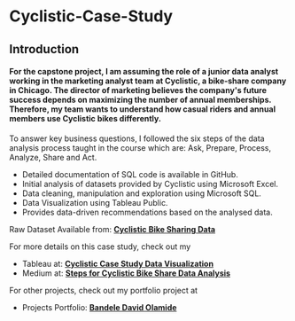 # Cyclistic-Case-Study

## **Introduction**

#### For the capstone project, I am assuming the role of a junior data analyst working in the marketing analyst team at Cyclistic, a bike-share company in Chicago. The director of marketing believes the company's future success depends on maximizing the number of annual memberships. Therefore, my team wants to understand how casual riders and annual members use Cyclistic bikes differently.

To answer key business questions, I followed the six steps of the data analysis process taught in the course which are: Ask, Prepare, Process, Analyze, Share and Act.

- Detailed documentation of SQL code is available in GitHub.
- Initial analysis of datasets provided by Cyclistic using Microsoft Excel.
- Data cleaning, manipulation and exploration using Microsoft SQL.
- Data Visualization using Tableau Public.
- Provides data-driven recommendations based on the analysed data.

Raw Dataset Available from: **<a href="https://divvy-tripdata.s3.amazonaws.com/index.html" rel="nofollow">Cyclistic Bike Sharing Data</a>**

For more details on this case study, check out my 
- Tableau at: **<a href="https://public.tableau.com/app/profile/david.olamide.bandele/viz/BikeShareCyclisticCaseStudy/TRIPDATA" rel="nofollow">Cyclistic Case Study Data Visualization</a>**
- Medium at: **<a href="https://" rel="nofollow">Steps for Cyclistic Bike Share Data Analysis</a>**


For other projects, check out my portfolio project at
- Projects Portfolio: **<a href="https://" rel="nofollow">Bandele David Olamide</a>**
